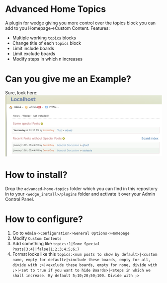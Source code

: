 Advanced Home Topics
====================

A plugin for wedge giving you more control over the topics block you can add to you Homepage->Custom Content.
Features:
  - Multiple working `topics` blocks
  - Change title of each `topics` block
  - Limit include boards
  - Limit exclude boards
  - Modify steps in which n increases
  
Can you give me an Example?
===========================

Sure, look here:
![alt text](https://raw.githubusercontent.com/C3realGuy/AdvancedHomeTopics/master/advancedhometopics.png)

How to install?
===============

Drop the `advanced-home-topics` folder which you can find in this repository in to your `<wedge_install>/plugins` folder and activate it over your Admin Control Panel.

How to configure?
=================

1. Go to `Admin->Configuration->General Options->Homepage`
2. Modify `Custom Contents`
3. Add something like `topics:1|Some Special Posts|3;4||false|1;2;3;4;5;6;7`
4. Format looks like this `topics:<num posts to show by default>|<custom name, empty for default>|<include these boards, empty for all, divide with ;>|<exclude these boards, empty for none, divide with ;>|<set to true if you want to hide Boards>|<steps in which we shall increase. By default 5;10;20;50;100. Divide with ;>`
